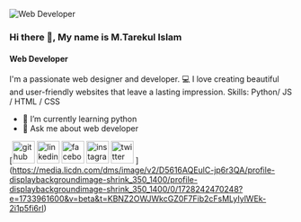 ![Web Developer](https://pbs.twimg.com/profile_banners/1790116920638767104/1726403168/600x200)
### Hi there 👋, My name is M.Tarekul Islam
#### Web Developer

I'm a passionate web designer and developer. 💻 I love creating beautiful and user-friendly websites that leave a lasting impression.
Skills: Python/ JS / HTML / CSS

- 🌱 I’m currently learning python 
- 💬 Ask me about web developer 


[[<img src='https://cdn.jsdelivr.net/npm/simple-icons@3.0.1/icons/github.svg' alt='github' height='40'>](https://github.com/https://github.com/tarek908)  [<img src='https://cdn.jsdelivr.net/npm/simple-icons@3.0.1/icons/linkedin.svg' alt='linkedin' height='40'>](https://www.linkedin.com/in/https://www.linkedin.com/in/mohammad-tarekul-islam-263197236//)  [<img src='https://cdn.jsdelivr.net/npm/simple-icons@3.0.1/icons/facebook.svg' alt='facebook' height='40'>](https://www.facebook.com/https://www.facebook.com/profile.php?id=100050892250747)  [<img src='https://cdn.jsdelivr.net/npm/simple-icons@3.0.1/icons/instagram.svg' alt='instagram' height='40'>](https://www.instagram.com/https://www.instagram.com/iamtarekislam//)  [<img src='https://cdn.jsdelivr.net/npm/simple-icons@3.0.1/icons/twitter.svg' alt='twitter' height='40'>](https://twitter.com/https://www.instagram.com/iamtarekislam/)  ](https://media.licdn.com/dms/image/v2/D5616AQEulC-jp6r3QA/profile-displaybackgroundimage-shrink_350_1400/profile-displaybackgroundimage-shrink_350_1400/0/1728242470248?e=1733961600&v=beta&t=KBNZ2OWJWkcGZ0F7Fib2cFsMLyIylWEk-2i1p5fi6rI)

